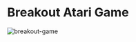 # Breakout Atari Game

![breakout-game](https://github.com/Fr4n0m/breakout-game/assets/138864214/ae8feeca-dcf6-470a-9b58-f9c546944172)
